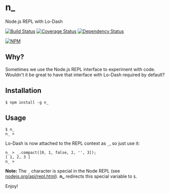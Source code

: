 # n_

Node.js REPL with Lo-Dash

[![Build Status](https://api.travis-ci.org/borisdiakur/n_.svg?branch=master)](https://travis-ci.org/borisdiakur/n_)
[![Coverage Status](https://img.shields.io/coveralls/borisdiakur/n_.svg)](https://coveralls.io/r/borisdiakur/n_)
[![Dependency Status](https://gemnasium.com/borisdiakur/n_.svg)](https://gemnasium.com/borisdiakur/n_)

[![NPM](https://nodei.co/npm/n_.png?downloads=true)](https://nodei.co/npm/n_/)

## Why?
Sometimes we use the Node.js REPL interface to experiment with code.
Wouldn't it be great to have that interface with Lo-Dash required by default?

## Installation

```shell
$ npm install -g n_
```

## Usage

```shell
$ n_
n_ >
```

Lo-Dash is now attached to the REPL context as `_`, so just use it:

```shell
n_ > _.compact([0, 1, false, 2, '', 3]);
[ 1, 2, 3 ]
n_ >
```

__Note:__ The `_` character is special in the Node REPL (see [nodejs.org/api/repl.html](http://nodejs.org/api/repl.html#repl_repl_features)).
**n_** redirects this special variable to `$`.

Enjoy!
